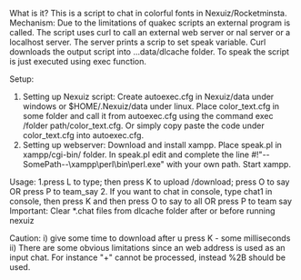 What is it?
This is a script to chat in colorful fonts in Nexuiz/Rocketminsta. 
Mechanism:
Due to the limitations of quakec scripts an external program is called. The script uses curl to call an external web server or 
nal server or a localhost server. The server prints a scrip to set speak variable. Curl downloads the output script into ...data/dlcache folder. 
To speak the script is just executed using exec function.

Setup:
1. Setting up Nexuiz script:
Create autoexec.cfg in Nexuiz/data under windows or $HOME/.Nexuiz/data under linux. Place color_text.cfg in some folder and call it from 
autoexec.cfg using the command exec /folder path/color_text.cfg. Or simply copy paste the code under color_text.cfg into autoexec.cfg.
2. Setting up webserver:
Download and install xampp.
Place speak.pl in xampp/cgi-bin/ folder. In speak.pl edit and complete the line #!"--SomePath--\xampp\perl\bin\perl.exe" with your own path. Start xampp.

Usage:
1.press L to type; then press K to upload /download; press O to say OR press P to team_say
2. If you want to chat in console, type chat1 in console, then press K and then press O to say to all OR press P to team say
Important: Clear *.chat files from dlcache folder after or before running nexuiz

Caution:
i) give some time to download after u press K - some milliseconds
ii) There are some obvious limitations since an web address is used as an input chat. For instance "+" cannot be processed, instead %2B should be used.



